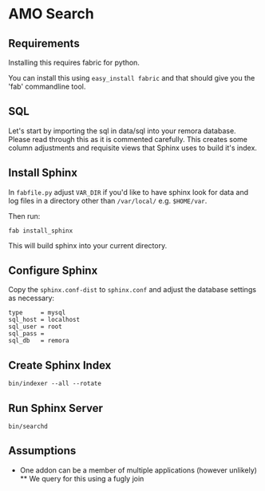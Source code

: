 # AMO Search

## Requirements

Installing this requires fabric for python.

You can install this using `easy_install fabric` and that should give you the
'fab' commandline tool.

## SQL

Let's start by importing the sql in data/sql into your remora database. Please
read through this as it is commented carefully. This creates some column
adjustments and requisite views that Sphinx uses to build it's index.

## Install Sphinx

In `fabfile.py` adjust `VAR_DIR` if you'd like to have sphinx look for data and log files in a
directory other than `/var/local/` e.g. `$HOME/var`.

Then run:

    fab install_sphinx

This will build sphinx into your current directory.

## Configure Sphinx

Copy the `sphinx.conf-dist` to `sphinx.conf` and adjust the database settings as necessary:

    type     = mysql
    sql_host = localhost
    sql_user = root
    sql_pass = 
    sql_db   = remora

## Create Sphinx Index

    bin/indexer --all --rotate

## Run Sphinx Server

    bin/searchd

## Assumptions

* One addon can be a member of multiple applications (however unlikely)
** We query for this using a fugly join
